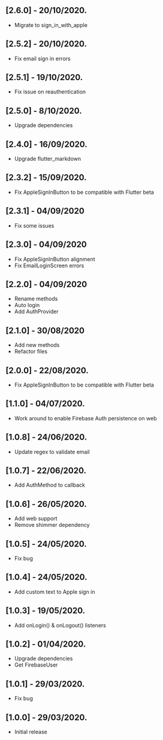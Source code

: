 ## [2.6.0] - 20/10/2020.
- Migrate to sign_in_with_apple
## [2.5.2] - 20/10/2020.
- Fix email sign in errors
## [2.5.1] - 19/10/2020.
- Fix issue on reauthentication
## [2.5.0] - 8/10/2020.
- Upgrade dependencies
## [2.4.0] - 16/09/2020.
- Upgrade flutter_markdown
## [2.3.2] - 15/09/2020.
- Fix AppleSignInButton to be compatible with Flutter beta
## [2.3.1] - 04/09/2020
- Fix some issues
## [2.3.0] - 04/09/2020
- Fix AppleSignInButton alignment
- Fix EmailLoginScreen errors
## [2.2.0] - 04/09/2020
- Rename methods
- Auto login
- Add AuthProvider
## [2.1.0] - 30/08/2020
- Add new methods
- Refactor files
## [2.0.0] - 22/08/2020.
- Fix AppleSignInButton to be compatible with Flutter beta
## [1.1.0] - 04/07/2020.
- Work around to enable Firebase Auth persistence on web
## [1.0.8] - 24/06/2020.
- Update regex to validate email
## [1.0.7] - 22/06/2020.
- Add AuthMethod to callback
## [1.0.6] - 26/05/2020.
- Add web support
- Remove shimmer dependency
## [1.0.5] - 24/05/2020.
- Fix bug
## [1.0.4] - 24/05/2020.
- Add custom text to Apple sign in
## [1.0.3] - 19/05/2020.
- Add onLogin() & onLogout() listeners
## [1.0.2] - 01/04/2020.
- Upgrade dependencies
- Get FirebaseUser
## [1.0.1] - 29/03/2020.
- Fix bug
## [1.0.0] - 29/03/2020.
- Initial release